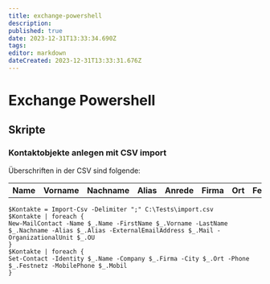 ```yaml
---
title: exchange-powershell
description: 
published: true
date: 2023-12-31T13:33:34.690Z
tags: 
editor: markdown
dateCreated: 2023-12-31T13:33:31.676Z
---
```


# Exchange Powershell

## <span class="mw-headline" id="bkmrk-skripte-1">Skripte</span>

### <span class="mw-headline" id="bkmrk-kontaktobjekte-anleg-1">Kontaktobjekte anlegen mit CSV import</span>

Überschriften in der CSV sind folgende:

<table class="wikitable" id="bkmrk-name-vorname-nachnam"><tbody><tr><th>Name</th><th>Vorname</th><th>Nachname</th><th>Alias</th><th>Anrede</th><th>Firma</th><th>Ort</th><th>Festnetz</th><th>Mobil</th><th>Mail</th><th>OU</th></tr></tbody></table>

```
$Kontakte = Import-Csv -Delimiter ";" C:\Tests\import.csv
$Kontakte | foreach {
New-MailContact -Name $_.Name -FirstName $_.Vorname -LastName $_.Nachname -Alias $_.Alias -ExternalEmailAddress $_.Mail -OrganizationalUnit $_.OU
}
$Kontakte | foreach {
Set-Contact -Identity $_.Name -Company $_.Firma -City $_.Ort -Phone $_.Festnetz -MobilePhone $_.Mobil
}
```